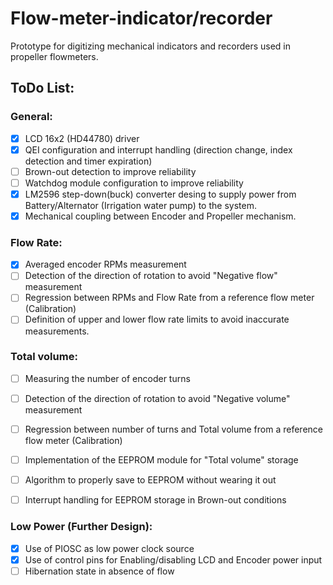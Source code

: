 # Flow-meter-indicator/recorder

Prototype for digitizing mechanical indicators and recorders used in propeller flowmeters.


## ToDo List:

### General:

- [x] LCD 16x2 (HD44780) driver
- [x] QEI configuration and interrupt handling (direction change, index detection and timer expiration)
- [ ] Brown-out detection to improve reliability
- [ ] Watchdog module configuration to improve reliability
- [x] LM2596 step-down(buck) converter desing to supply power from Battery/Alternator (Irrigation water pump) to the system.
- [x] Mechanical coupling between Encoder and Propeller mechanism.
  
### Flow Rate:
  
- [x] Averaged encoder RPMs measurement
- [ ] Detection of the direction of rotation to avoid "Negative flow" measurement
- [ ] Regression between RPMs and Flow Rate from a reference flow meter (Calibration)
- [ ] Definition of upper and lower flow rate limits to avoid inaccurate measurements.

### Total volume:
  
- [ ] Measuring the number of encoder turns
- [ ] Detection of the direction of rotation to avoid "Negative volume" measurement
- [ ] Regression between number of turns and Total volume from a reference flow meter (Calibration)
- [ ] Implementation of the EEPROM module for "Total volume" storage
- [ ] Algorithm to properly save to EEPROM without wearing it out
- [ ] Interrupt handling for EEPROM storage in Brown-out conditions

  
### Low Power (Further Design):
  
- [x] Use of PIOSC as low power clock source 
- [x] Use of control pins for Enabling/disabling LCD and Encoder power input
- [ ] Hibernation state in absence of flow
